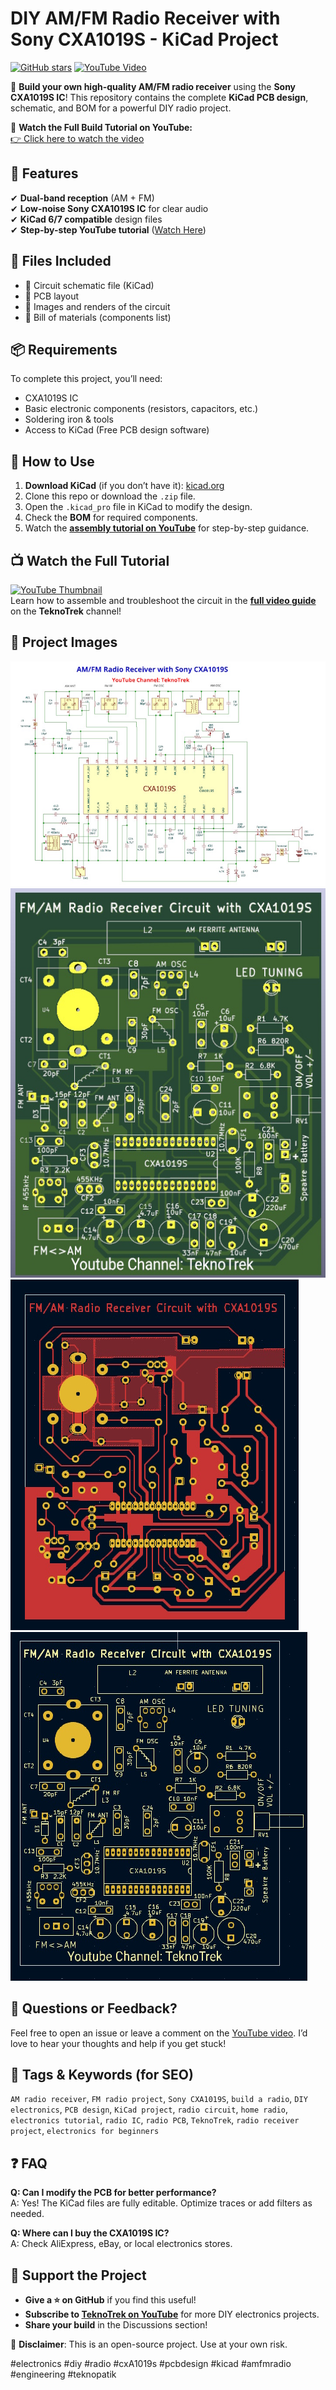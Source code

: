 # DIY AM/FM Radio Receiver with Sony CXA1019S - KiCad Project  

[![GitHub stars](https://img.shields.io/github/stars/TeknoTrek/DIY-AM-FM-Radio-Receiver-with-CXA1019S?style=social)](https://github.com/TeknoTrek/DIY-AM-FM-Radio-Receiver-with-CXA1019S)
[![YouTube Video](https://img.shields.io/badge/Watch-Tutorial-red)](https://youtu.be/TuUUNz7IGRk)  

🚀 **Build your own high-quality AM/FM radio receiver** using the **Sony CXA1019S IC**! This repository contains the complete **KiCad PCB design**, schematic, and BOM for a powerful DIY radio project.  

🎥 **Watch the Full Build Tutorial on YouTube:**  
[👉 Click here to watch the video](https://youtu.be/TuUUNz7IGRk)


## 📌 Features  
✔ **Dual-band reception** (AM + FM)  
✔ **Low-noise Sony CXA1019S IC** for clear audio  
✔ **KiCad 6/7 compatible** design files  
✔ **Step-by-step YouTube tutorial** ([Watch Here](https://youtu.be/TuUUNz7IGRk))  

## 📁 Files Included
- 📐 Circuit schematic file (KiCad)
- 🧩 PCB layout
- 📸 Images and renders of the circuit
- 📄 Bill of materials (components list)


## 📦 Requirements
To complete this project, you’ll need:
- CXA1019S IC
- Basic electronic components (resistors, capacitors, etc.)
- Soldering iron & tools
- Access to KiCad (Free PCB design software)

## 🔧 How to Use  
1. **Download KiCad** (if you don’t have it): [kicad.org](https://www.kicad.org)  
2. Clone this repo or download the `.zip` file.  
3. Open the `.kicad_pro` file in KiCad to modify the design.  
4. Check the **BOM** for required components.  
5. Watch the **[assembly tutorial on YouTube](https://youtu.be/TuUUNz7IGRk)** for step-by-step guidance.  

## 📺 Watch the Full Tutorial  
[![YouTube Thumbnail](https://img.shields.io/badge/YouTube-Watch%20Now-red)](https://youtu.be/TuUUNz7IGRk)  
Learn how to assemble and troubleshoot the circuit in the **[full video guide](https://youtu.be/TuUUNz7IGRk)** on the **TeknoTrek** channel!  

## 📸 Project Images

![PCB Design](preview_images/circuit_schematic.jpg)
![3D Model](preview_images/pcb_3D.jpg)
![PCB Layout](preview_images/pcb_layout_01.jpg)
![PCB Layout](preview_images/pcb_layout_02.jpg)


## 💬 Questions or Feedback?
Feel free to open an issue or leave a comment on the [YouTube video](https://youtu.be/TuUUNz7IGRk). I’d love to hear your thoughts and help if you get stuck!

## 📡 Tags & Keywords (for SEO)
`AM radio receiver`, `FM radio project`, `Sony CXA1019S`, `build a radio`, `DIY electronics`, `PCB design`, `KiCad project`, `radio circuit`, `home radio`, `electronics tutorial`, `radio IC`, `radio PCB`, `TeknoTrek`, `radio receiver project`, `electronics for beginners`

## ❓ FAQ  
**Q: Can I modify the PCB for better performance?**  
A: Yes! The KiCad files are fully editable. Optimize traces or add filters as needed.  

**Q: Where can I buy the CXA1019S IC?**  
A: Check AliExpress, eBay, or local electronics stores.  

## 🌟 Support the Project  
- **Give a ⭐ on GitHub** if you find this useful!  
- **Subscribe to [TeknoTrek on YouTube](https://www.youtube.com/@TeknoTrek)** for more DIY electronics projects.  
- **Share your build** in the Discussions section!  

📢 **Disclaimer**: This is an open-source project. Use at your own risk.  

#electronics #diy #radio #cxA1019s #pcbdesign #kicad #amfmradio #engineering #teknopatik
